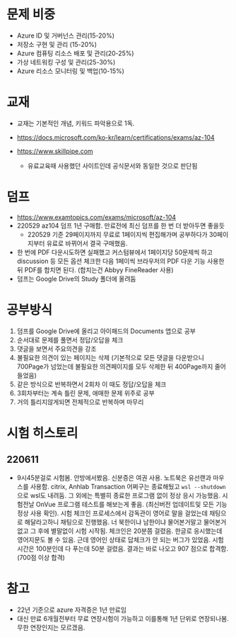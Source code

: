 # 문제 비중

* Azure ID 및 거버넌스 관리(15-20%)
* 저장소 구현 및 관리 (15-20%)
* Azure 컴퓨팅 리소스 배포 및 관리(20-25%)
* 가상 네트워킹 구성 및 관리(25-30%)
* Azure 리소스 모니터링 및 백업(10-15%)



# 교재

* 교재는 기본적인 개념, 키워드 파악용으로 1독.

* https://docs.microsoft.com/ko-kr/learn/certifications/exams/az-104
* https://www.skillpipe.com
  * 유료교육때 사용했던 사이트인데 공식문서와 동일한 것으로 판단됨



# 덤프

* https://www.examtopics.com/exams/microsoft/az-104
* 220529 az104 덤프 1년 구매함. 만료전에 최신 덤프를 한 번 더 받아두면 좋을듯
  * 220529 기준 29페이지까지 무료로 1페이지씩 편집해가며 공부하다가 30페이지부터 유료로 바뀌어서 결국 구매했음.
* 한 번에 PDF 다운시도하면 실패했고 커스텀뷰에서 1페이지당 50문제씩 하고 discussion 등 모든 옵션 체크한 다음 1페이씩 브라우저의 PDF 다운 기능 사용한 뒤 PDF를 합치면 된다. (합치는건 Abbyy FineReader 사용)
* 덤프는 Google Drive의 Study 폴더에 올려둠



# 공부방식

1. 덤프를 Google Drive에 올리고 아이패드의 Documents 앱으로 공부
2. 순서대로 문제를 풀면서 정답/오답을 체크
3. 댓글을 보면서 주요의견을 강조
4. 불필요한 의견이 있는 페이지는 삭제 (기본적으로 모든 댓글을 다운받으니 700Page가 넘었는데 불필요한 의견페이지를 모두 삭제한 뒤 400Page까지 줄어들었음)
5. 같은 방식으로 반복하면서 2회차 이 때도 정답/오답을 체크
6. 3회차부터는 계속 틀린 문제, 애매한 문제 위주로 공부
7. 거의 틀리지않게되면 전체적으로 반복하며 마무리



# 시험 히스토리

## 220611

* 9시45분걸로 시험봄. 안방에서봤음. 신분증은 여권 사용. 노트북은 유선랜과 마우스를 사용함. citrix, Anhlab Transaction 어쩌구는 종료해뒀고 `wsl --shutdown` 으로 wsl도 내려둠. 그 외에는 특별히 종료한 프로그램 없이 정상 응시 가능했음. 시험전날 OnVue 프로그램 테스트를 해보는게 좋음. (최신버전 업데이트및 모든 기능 정상 사용 확인). 시험 체크인 프로세스에서 감독관이 영어로 말을 걸었는데 채팅으로 해달라고하니 채팅으로 진행했음. 너 북한이냐 남한이냐 물어본거말고 물어본거 없고 그 후에 별말없이 시험 시작됨. 체크인은 20분쯤 걸렸음. 한글로 응시했는데 영어지문도 볼 수 있음. 근데 영어인 상태로 답체크가 안 되는 버그가 있었음. 시험시간은 100분인데 다 푸는데 50분 걸렸음. 결과는 바로 나오고 907 점으로 합격함. (700점 이상 합격)



# 참고

* 22년 기준으로 azure 자격증은 1년 만료임
* 대신 만료 6개월전부터 무료 연장시험이 가능하고 이를통해 1년 단위로 연장되나봄. 무한 연장인지는 모르겠음.